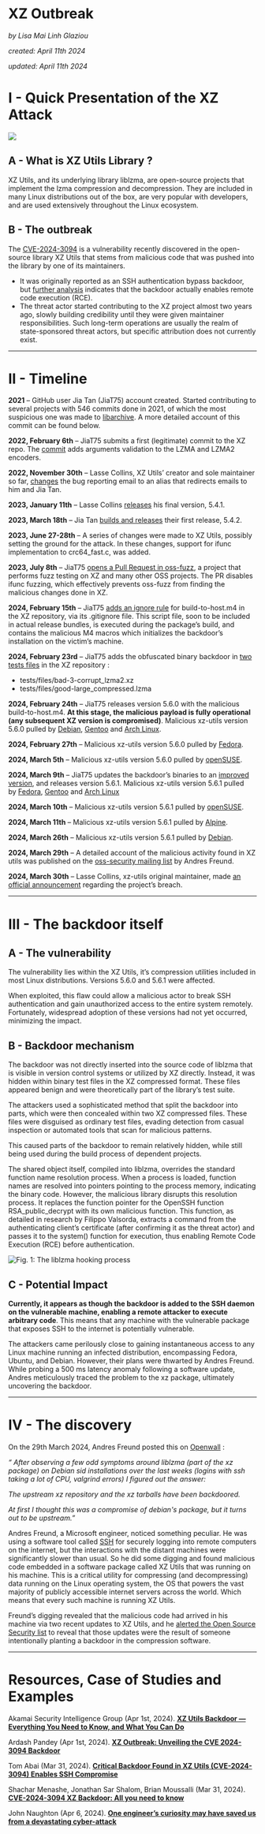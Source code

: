 # XZ Outbreak
*by Lisa Mai Linh Glaziou*

*created: April 11th 2024*

*updated: April 11th 2024*

# I - Quick Presentation of the XZ Attack

![](https://media.licdn.com/dms/image/D5622AQG85tdVSaU75Q/feedshare-shrink_800/0/1711871765605?e=1715817600&v=beta&t=A_J_1tKnm_8Z4gKsrOxF3snPKB3iLV1xpl0XptO9HLc)

## A - What is XZ Utils Library ?

XZ Utils, and its underlying library liblzma, are open-source projects that implement the lzma compression and decompression. They are included in many Linux distributions out of the box, are very popular with developers, and are used extensively throughout the Linux ecosystem.

## B - The outbreak

The [CVE-2024-3094](https://access.redhat.com/security/cve/CVE-2024-3094) is a vulnerability recently discovered in the open-source library XZ Utils that stems from malicious code that was pushed into the library by one of its maintainers. 

- It was originally reported as an SSH authentication bypass backdoor, but [further analysis](https://bsky.app/profile/filippo.abyssdomain.expert/post/3kowjkx2njy2b) indicates that the backdoor actually enables remote code execution (RCE).
- The threat actor started contributing to the XZ project almost two years ago, slowly building credibility until they were given maintainer responsibilities. Such long-term operations are usually the realm of state-sponsored threat actors, but specific attribution does not currently exist.

---

# II - Timeline

**2021** – GitHub user Jia Tan (JiaT75) account created. Started contributing to several projects with 546 commits done in 2021, of which the most suspicious one was made to [libarchive](https://github.com/libarchive/libarchive/pull/1609). A more detailed account of this commit can be found below.

**2022, February 6th** – JiaT75 submits a first (legitimate) commit to the XZ repo. The [commit](https://git.tukaani.org/?p=xz.git;a=commitdiff;h=6468f7e41a8e9c611e4ba8d34e2175c5dacdbeb4) adds arguments validation to the LZMA and LZMA2 encoders.

**2022, November 30th** – Lasse Collins, XZ Utils’ creator and sole maintainer so far, [changes](https://git.tukaani.org/?p=xz.git;a=commitdiff;h=764955e2d4f2a5e8d6d6fec63af694f799e050e7) the bug reporting email to an alias that redirects emails to him and Jia Tan.

**2023, January 11th** – Lasse Collins [releases](https://git.tukaani.org/?p=xz.git;a=commitdiff;h=18b845e69752c975dfeda418ec00eda22605c2ee) his final version, 5.4.1.

**2023, March 18th** – Jia Tan [builds and releases](https://git.tukaani.org/?p=xz.git;a=commitdiff;h=6ca8046ecbc7a1c81ee08f544bfd1414819fb2e8) their first release, 5.4.2.

**2023, June 27-28th** – A series of changes were made to XZ Utils, possibly setting the ground for the attack. In these changes, support for ifunc implementation to crc64_fast.c, was added.

**2023, July 8th** – JiaT75 [opens a Pull Request in oss-fuzz](https://github.com/google/oss-fuzz/pull/10667), a project that performs fuzz testing on XZ and many other OSS projects. The PR disables ifunc fuzzing, which effectively prevents oss-fuzz from finding the malicious changes done in XZ.

**2024, February 15th** – JiaT75 [adds an ignore rule](https://git.tukaani.org/?p=xz.git;a=commit;h=4323bc3e0c1e1d2037d5e670a3bf6633e8a3031e) for build-to-host.m4 in the XZ repository, via its .gitignore file. This script file, soon to be included in actual release bundles, is executed during the package’s build, and contains the malicious M4 macros which initializes the backdoor’s installation on the victim’s machine.

**2024, February 23rd** – JiaT75 adds the obfuscated binary backdoor in [two tests files](https://git.tukaani.org/?p=xz.git;a=commit;h=cf44e4b7f5dfdbf8c78aef377c10f71e274f63c0) in the XZ repository :
- tests/files/bad-3-corrupt_lzma2.xz
- tests/files/good-large_compressed.lzma

**2024, February 24th** – JiaT75 releases version 5.6.0 with the malicious build-to-host.m4. **At this stage, the malicious payload is fully operational (any subsequent XZ version is compromised)**. Malicious xz-utils version 5.6.0 pulled by [Debian](https://salsa.debian.org/debian/xz-utils/-/commit/12388833e66a4ddafe08571882ad638a511cf68b), [Gentoo](https://gitweb.gentoo.org/repo/gentoo.git/commit/app-arch/xz-utils?id=a34162ecb85645cad876c4e6c7e0507a349afb9e) and [Arch Linux](https://gitlab.archlinux.org/archlinux/packaging/packages/xz/-/commit/a6ee49b9726826946c59486c5ec733de5eeb53c7).

**2024, February 27th** – Malicious xz-utils version 5.6.0 pulled by [Fedora](https://src.fedoraproject.org/rpms/xz/c/de73aff0c7dc3a64f7a15c65c431cd73e96a3b9b?branch=main).

**2024, March 5th** – Malicious xz-utils version 5.6.0 pulled by [openSUSE](https://build.opensuse.org/request/show/1155110).

**2024, March 9th** – JiaT75 updates the backdoor’s binaries to an [improved version](https://git.tukaani.org/?p=xz.git;a=commit;h=6e636819e8f070330d835fce46289a3ff72a7b89), and releases version 5.6.1. Malicious xz-utils version 5.6.1 pulled by [Fedora](https://src.fedoraproject.org/rpms/xz/c/d86c40e1d5057547f5dc0404db68b8c42041c254?branch=rawhide), [Gentoo](https://gitweb.gentoo.org/repo/gentoo.git/commit/app-arch/xz-utils?id=5b2cdd1c7d1743ea2937248ccc02bca9517a5771) and [Arch Linux](https://gitlab.archlinux.org/archlinux/packaging/packages/xz/-/commit/2cb78b18b29d987063f4eec1e5ac57898cc76f17)

**2024, March 10th** – Malicious xz-utils version 5.6.1 pulled by [openSUSE](https://build.opensuse.org/request/show/1158735).

**2024, March 11th** – Malicious xz-utils version 5.6.1 pulled by [Alpine](https://gitlab.alpinelinux.org/alpine/aports/-/commit/11bc4fbf6b6fe935f77e45706b1b8a2923b2b203).

**2024, March 26th** – Malicious xz-utils version 5.6.1 pulled by [Debian](https://salsa.debian.org/debian/xz-utils/-/commit/e5dff42eca160cb348ba9a99deee42e8013efd10).

**2024, March 29th** – A detailed account of the malicious activity found in XZ utils was published on the [oss-security mailing list](https://www.openwall.com/lists/oss-security/2024/03/29/4) by Andres Freund.

**2024, March 30th** – Lasse Collins, xz-utils original maintainer, made [an official announcement](https://tukaani.org/xz-backdoor) regarding the project’s breach.

---

# III - The backdoor itself

## A - The vulnerability

The vulnerability lies within the XZ Utils, it’s compression utilities included in most Linux distributions. Versions 5.6.0 and 5.6.1 were affected. 

When exploited, this flaw could allow a malicious actor to break SSH authentication and gain unauthorized access to the entire system remotely. Fortunately, widespread adoption of these versions had not yet occurred, minimizing the impact.

## B - Backdoor mechanism

The backdoor was not directly inserted into the source code of liblzma that is visible in version control systems or utilized by XZ directly. Instead, it was hidden within binary test files in the XZ compressed format. These files appeared benign and were theoretically part of the library’s test suite.

The attackers used a sophisticated method that split the backdoor into parts, which were then concealed within two XZ compressed files. These files were disguised as ordinary test files, evading detection from casual inspection or automated tools that scan for malicious patterns.

This caused parts of the backdoor to remain relatively hidden, while still being used during the build process of dependent projects.

The shared object itself, compiled into liblzma, overrides the standard function name resolution process. When a process is loaded, function names are resolved into pointers pointing to the process memory, indicating the binary code. However, the malicious library disrupts this resolution process. It replaces the function pointer for the OpenSSH function RSA_public_decrypt with its own malicious function. This function, as detailed in research by Filippo Valsorda, extracts a command from the authenticating client’s certificate (after confirming it as the threat actor) and passes it to the system() function for execution, thus enabling Remote Code Execution (RCE) before authentication.

![Fig. 1: The liblzma hooking process](https://www.akamai.com/site/en/images/blog/2024/critical-linux-backdoor-xz-utils-discovered-what-to-know-one.png)


## C - Potential Impact

**Currently, it appears as though the backdoor is added to the SSH daemon on the vulnerable machine, enabling a remote attacker to execute arbitrary code**. This means that any machine with the vulnerable package that exposes SSH to the internet is potentially vulnerable.

The attackers came perilously close to gaining instantaneous access to any Linux machine running an infected distribution, encompassing Fedora, Ubuntu, and Debian. However, their plans were thwarted by Andres Freund. While probing a 500 ms latency anomaly following a software update, Andres meticulously traced the problem to the xz package, ultimately uncovering the backdoor.

---

# IV - The discovery

On the 29th March 2024, Andres Freund posted this on [Openwall](https://www.openwall.com/lists/oss-security/2024/03/29/4) :

*“ After observing a few odd symptoms around liblzma (part of the xz package) on
Debian sid installations over the last weeks (logins with ssh taking a lot of
CPU, valgrind errors) I figured out the answer:*

*The upstream xz repository and the xz tarballs have been backdoored.*

*At first I thought this was a compromise of debian's package, but it turns out
to be upstream.”*

Andres Freund, a Microsoft engineer, noticed something peculiar. He was using a software tool called [SSH](https://en.wikipedia.org/wiki/Secure_Shell) for securely logging into remote computers on the internet, but the interactions with the distant machines were significantly slower than usual. So he did some digging and found malicious code embedded in a software package called XZ Utils that was running on his machine. This is a critical utility for compressing (and decompressing) data running on the Linux operating system, the OS that powers the vast majority of publicly accessible internet servers across the world. Which means that every such machine is running XZ Utils.

Freund’s digging revealed that the malicious code had arrived in his machine via two recent updates to XZ Utils, and he [alerted the Open Source Security list](https://www.openwall.com/lists/oss-security/2024/03/29/4) to reveal that those updates were the result of someone intentionally planting a backdoor in the compression software.

---

# Resources, Case of Studies and Examples

Akamai Security Intelligence Group (Apr 1st, 2024). [**XZ Utils Backdoor — Everything You Need to Know, and What You Can Do**](https://www.akamai.com/blog/security-research/critical-linux-backdoor-xz-utils-discovered-what-to-know)

Ardash Pandey (Apr 1st, 2024). [**XZ Outbreak: Unveiling the CVE 2024-3094 Backdoor**](https://medium.com/@adarshpandey180/xz-outbreak-unveiling-the-cve-2024-3094-backdoor-42332d075007)

Tom Abai (Mar 31, 2024). [**Critical Backdoor Found in XZ Utils (CVE-2024-3094) Enables SSH Compromise**](https://www.mend.io/blog/critical-backdoor-found-xz-utils-cve-2024-3094/)

Shachar Menashe, Jonathan Sar Shalom, Brian Moussalli (Mar 31, 2024). [**CVE-2024-3094 XZ Backdoor: All you need to know**](https://jfrog.com/blog/xz-backdoor-attack-cve-2024-3094-all-you-need-to-know/)

John Naughton (Apr 6, 2024). [**One engineer’s curiosity may have saved us from a devastating cyber-attack**](https://www.theguardian.com/commentisfree/2024/apr/06/xz-utils-linux-malware-open-source-software-cyber-attack-andres-freund)